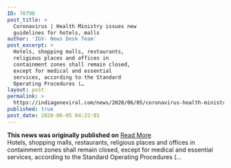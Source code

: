 ```yaml
---
ID: 78798
post_title: >
  Coronavirus | Health Ministry issues new
  guidelines for hotels, malls
author: 'IGV- News Desk Team'
post_excerpt: >
  Hotels, shopping malls, restaurants,
  religious places and offices in
  containment zones shall remain closed,
  except for medical and essential
  services, according to the Standard
  Operating Procedures (…
layout: post
permalink: >
  https://indiagoneviral.com/news/2020/06/05/coronavirus-health-ministry-issues-new-guidelines-for-hotels-malls/78798/india-gone-viral/
published: true
post_date: 2020-06-05 04:22:01
---
```

<b>This news was originally published on</b> <a href="https://www.thehindu.com/news/national/coronavirus-indian-health-ministry-issues-new-guidelines-for-hotels-malls/article31751478.ece" class="button purchase" rel="nofollow noopener noreferrer" target="_blank">Read More</a> <br/>Hotels, shopping malls, restaurants, religious places and offices in containment zones shall remain closed, except for medical and essential services, according to the Standard Operating Procedures (…
